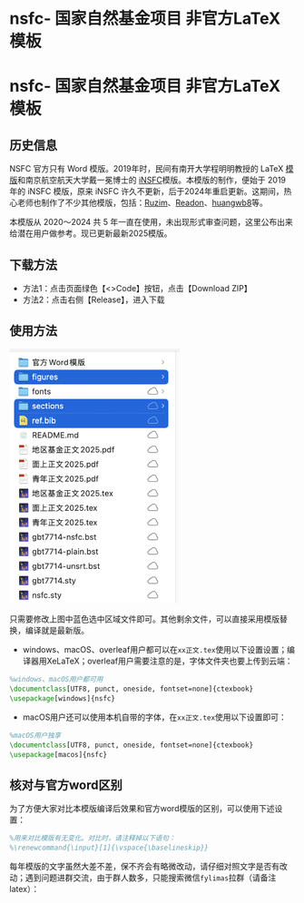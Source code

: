 # nsfc- 国家自然基金项目 非官方LaTeX 模板
# nsfc- 国家自然基金项目 非官方LaTeX 模板

## 历史信息

NSFC 官方只有 Word 模版。2019年时，民间有南开大学程明明教授的 LaTeX [模版](http://www.latexstudio.net/archives/9308)和南京航空航天大学戴一冕博士的 [iNSFC](https://github.com/YimianDai/iNSFC)模版。本模版的制作，便始于 2019 年的 iNSFC 模版，原来 iNSFC 许久不更新，后于2024年重启更新。这期间，热心老师也制作了不少其他模版，包括：[Ruzim](https://github.com/Ruzim/NSFC-application-template-latex)、[Readon](https://github.com/Readon/NSFC-application-template-latex)、[huangwb8](https://github.com/huangwb8/ChineseResearchLaTeX)等。

本模版从 2020～2024 共 5 年一直在使用，未出现形式审查问题，这里公布出来给潜在用户做参考。现已更新最新2025模版。

## 下载方法

- 方法1：点击页面绿色【<>Code】按钮，点击【Download ZIP】
- 方法2：点击右侧【Release】，进入下载

## 使用方法

<img src="figures/xiugai.png" alt="项目文件结构" width="300"/>

只需要修改上图中蓝色选中区域文件即可。其他剩余文件，可以直接采用模版替换，编译就是最新版。

- windows、macOS、overleaf用户都可以在`xx正文.tex`使用以下设置设置；编译器用XeLaTeX；overleaf用户需要注意的是，字体文件夹也要上传到云端：

```latex
%windows、macOS用户都可用
\documentclass[UTF8, punct, oneside, fontset=none]{ctexbook}
\usepackage[windows]{nsfc}
```

- macOS用户还可以使用本机自带的字体，在`xx正文.tex`使用以下设置即可：

```latex
%macOS用户独享
\documentclass[UTF8, punct, oneside, fontset=none]{ctexbook}
\usepackage[macos]{nsfc}
```

## 核对与官方word区别

为了方便大家对比本模版编译后效果和官方word模版的区别，可以使用下述设置：

```latex
%用来对比模版有无变化。对比时，请注释掉以下语句：
%\renewcommand{\input}[1]{\vspace{\baselineskip}}
```

每年模版的文字虽然大差不差，保不齐会有略微改动，请仔细对照文字是否有改动；遇到问题进群交流，由于群人数多，只能搜索微信`fylimas`拉群（请备注latex）：

